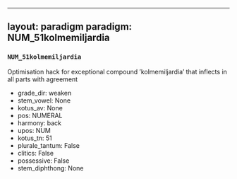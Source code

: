 
---
layout: paradigm
paradigm: NUM_51kolmemiljardia
---
### ` NUM_51kolmemiljardia `

Optimisation hack for exceptional compound ’kolmemiljardia’ that inflects in all parts with agreement
* grade_dir: weaken
* stem_vowel: None
* kotus_av: None
* pos: NUMERAL
* harmony: back
* upos: NUM
* kotus_tn: 51
* plurale_tantum: False
* clitics: False
* possessive: False
* stem_diphthong: None
